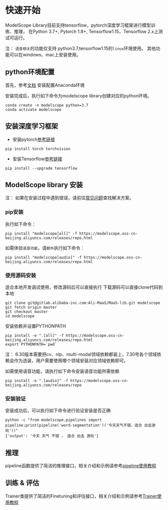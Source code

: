 # 快速开始
ModelScope Library目前支持tensorflow，pytorch深度学习框架进行模型训练、推理， 在Python 3.7+, Pytorch 1.8+, Tensorflow1.15，Tensorflow 2.x上测试可运行。

注： `语音相关`的功能仅支持 python3.7,tensorflow1.15的`linux`环境使用。  其他功能可以在windows、mac上安装使用。

## python环境配置
首先，参考[文档](https://docs.anaconda.com/anaconda/install/) 安装配置Anaconda环境

安装完成后，执行如下命令为modelscope library创建对应的python环境。
```shell
conda create -n modelscope python=3.7
conda activate modelscope
```
## 安装深度学习框架
* 安装pytorch[参考链接](https://pytorch.org/get-started/locally/)
```shell
pip install torch torchvision
```
* 安装Tensorflow[参考链接](https://www.tensorflow.org/install/pip)
```shell
pip install --upgrade tensorflow
```
## ModelScope library 安装

注： 如果在安装过程中遇到错误，请前往[常见问题](faq.md)查找解决方案。

### pip安装
执行如下命令：
```shell
pip install "modelscope[all]" -f https://modelscope.oss-cn-beijing.aliyuncs.com/releases/repo.html
```

如需体验`语音功能`，请`额外`执行如下命令：
```shell
pip install "modelscope[audio]" -f https://modelscope.oss-cn-beijing.aliyuncs.com/releases/repo.html
```
### 使用源码安装
适合本地开发调试使用，修改源码后可以直接执行
下载源码可以直接clone代码到本地
```shell
git clone git@gitlab.alibaba-inc.com:Ali-MaaS/MaaS-lib.git modelscope
git fetch origin master
git checkout master
cd modelscope
```
安装依赖并设置PYTHONPATH
```shell
pip install -e ".[all]" -f https://modelscope.oss-cn-beijing.aliyuncs.com/releases/repo.html
export PYTHONPATH=`pwd`
```
注： 6.30版本需要把cv、nlp、multi-modal领域依赖都装上，7.30号各个领域依赖会作为选装，用户需要使用哪个领域安装对应领域依赖即可。

如需使用语音功能，请执行如下命令安装语音功能所需依赖
```shell
pip install -e ".[audio]" -f https://modelscope.oss-cn-beijing.aliyuncs.com/releases/repo
```

### 安装验证
安装成功后，可以执行如下命令进行验证安装是否正确
```shell
python -c "from modelscope.pipelines import pipeline;print(pipeline('word-segmentation')('今天天气不错，适合 出去游玩'))"
{'output': '今天 天气 不错 ， 适合 出去 游玩'}
```
## 推理

pipeline函数提供了简洁的推理接口，相关介绍和示例请参考[pipeline使用教程](tutorials/pipeline.md)

## 训练 & 评估

Trainer类提供了简洁的Finetuning和评估接口，相关介绍和示例请参考[Trainer使用教程](tutorials/trainer.md)

